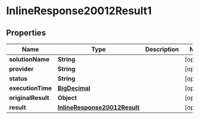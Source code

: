 
# InlineResponse20012Result1

## Properties
Name | Type | Description | Notes
------------ | ------------- | ------------- | -------------
**solutionName** | **String** |  |  [optional]
**provider** | **String** |  |  [optional]
**status** | **String** |  |  [optional]
**executionTime** | [**BigDecimal**](BigDecimal.md) |  |  [optional]
**originalResult** | **Object** |  |  [optional]
**result** | [**InlineResponse20012Result**](InlineResponse20012Result.md) |  |  [optional]



